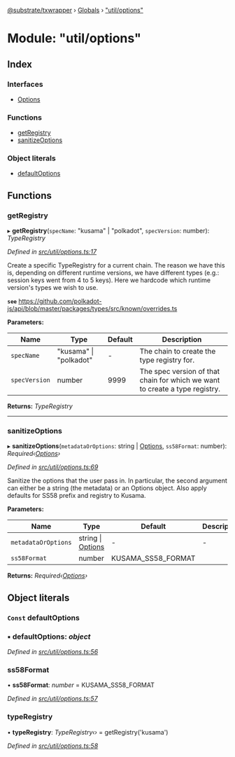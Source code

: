 [@substrate/txwrapper](../README.md) › [Globals](../globals.md) › ["util/options"](_util_options_.md)

# Module: "util/options"

## Index

### Interfaces

* [Options](../interfaces/_util_options_.options.md)

### Functions

* [getRegistry](_util_options_.md#getregistry)
* [sanitizeOptions](_util_options_.md#sanitizeoptions)

### Object literals

* [defaultOptions](_util_options_.md#const-defaultoptions)

## Functions

###  getRegistry

▸ **getRegistry**(`specName`: "kusama" | "polkadot", `specVersion`: number): *TypeRegistry*

*Defined in [src/util/options.ts:17](https://github.com/paritytech/txwrapper/blob/64624af/src/util/options.ts#L17)*

Create a specific TypeRegistry for a current chain. The reason we have this
is, depending on different runtime versions, we have different types (e.g.:
session keys went from 4 to 5 keys). Here we hardcode which runtime
version's types we wish to use.

**`see`** https://github.com/polkadot-js/api/blob/master/packages/types/src/known/overrides.ts

**Parameters:**

Name | Type | Default | Description |
------ | ------ | ------ | ------ |
`specName` | "kusama" &#124; "polkadot" | - | The chain to create the type registry for. |
`specVersion` | number | 9999 | The spec version of that chain for which we want to create a type registry.  |

**Returns:** *TypeRegistry*

___

###  sanitizeOptions

▸ **sanitizeOptions**(`metadataOrOptions`: string | [Options](../interfaces/_util_options_.options.md), `ss58Format`: number): *Required‹[Options](../interfaces/_util_options_.options.md)›*

*Defined in [src/util/options.ts:69](https://github.com/paritytech/txwrapper/blob/64624af/src/util/options.ts#L69)*

Sanitize the options that the user pass in. In particular, the second
argument can either be a string (the metadata) or an Options object. Also
apply defaults for SS58 prefix and registry to Kusama.

**Parameters:**

Name | Type | Default | Description |
------ | ------ | ------ | ------ |
`metadataOrOptions` | string &#124; [Options](../interfaces/_util_options_.options.md) | - | - |
`ss58Format` | number | KUSAMA_SS58_FORMAT |   |

**Returns:** *Required‹[Options](../interfaces/_util_options_.options.md)›*

## Object literals

### `Const` defaultOptions

### ▪ **defaultOptions**: *object*

*Defined in [src/util/options.ts:56](https://github.com/paritytech/txwrapper/blob/64624af/src/util/options.ts#L56)*

###  ss58Format

• **ss58Format**: *number* = KUSAMA_SS58_FORMAT

*Defined in [src/util/options.ts:57](https://github.com/paritytech/txwrapper/blob/64624af/src/util/options.ts#L57)*

###  typeRegistry

• **typeRegistry**: *TypeRegistry‹›* = getRegistry('kusama')

*Defined in [src/util/options.ts:58](https://github.com/paritytech/txwrapper/blob/64624af/src/util/options.ts#L58)*
